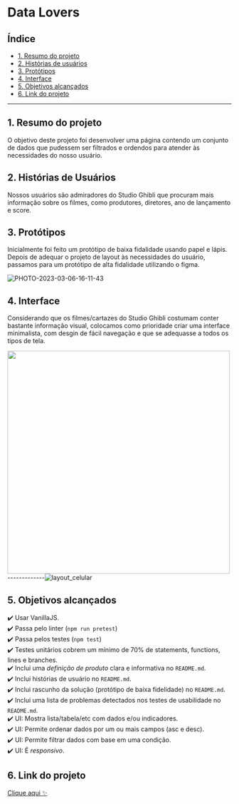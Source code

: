 # Data Lovers

## Índice

* [1. Resumo do projeto](#1-resumo-do-projeto)
* [2. Histórias de usuários](#2-histórias-de-usuários)
* [3. Protótipos](#3-protótipos)
* [4. Interface](#4-interface)
* [5. Objetivos alcançados](#5-objetivos-alcançados)
* [6. Link do projeto](#6-link-do-projeto)

***

## 1. Resumo do projeto

O objetivo deste projeto foi desenvolver uma página contendo um conjunto de dados que pudessem ser filtrados e ordendos para atender às necessidades do nosso usuário.


## 2. Histórias de Usuários

Nossos usuários são admiradores do Studio Ghibli que procuram mais informação sobre os filmes, como produtores, diretores, ano de lançamento e score.


## 3. Protótipos

Inicialmente foi feito um protótipo de baixa fidalidade usando papel e lápis. Depois de adequar o projeto de layout às necessidades do usuário, passamos para um protótipo de alta fidalidade utilizando o figma.

![PHOTO-2023-03-06-16-11-43](https://user-images.githubusercontent.com/107154514/223208234-0a9db001-cbe9-4474-a880-37a959e0dc3f.jpg)


## 4. Interface

Considerando que os filmes/cartazes do Studio Ghibli costumam conter bastante informação visual, colocamos como prioridade criar uma interface minimalista, com desgin de fácil navegação e que se adequasse a todos os tipos de tela. 

<img src="https://user-images.githubusercontent.com/107154514/223210908-bee84f59-cc92-475e-8b04-7f0e73fb9ca8.jpg" width="500px">-------------![layout_celular](https://user-images.githubusercontent.com/107154514/223522542-3c7a2023-8b40-413d-98e3-642bd025d69e.jpg)


## 5. Objetivos alcançados

✔️ Usar VanillaJS. <br>
✔️ Passa pelo linter (`npm run pretest`) <br>
✔️ Passa pelos testes (`npm test`)<br>
✔️ Testes unitários cobrem um mínimo de 70% de statements, functions, lines e
  branches.<br>
✔️ Inclui uma _definição de produto_ clara e informativa no `README.md`.<br>
✔️ Inclui histórias de usuário no `README.md`.<br>
✔️ Inclui rascunho da solução (protótipo de baixa fidelidade) no `README.md`.<br>
✔️ Inclui uma lista de problemas detectados nos testes de usabilidade no
  `README.md`.<br>
✔️ UI: Mostra lista/tabela/etc com dados e/ou indicadores.<br>
✔️ UI: Permite ordenar dados por um ou mais campos (asc e desc).<br>
✔️ UI: Permite filtrar dados com base em uma condição.<br>
✔️ UI: É _responsivo_.<br>


## 6. Link do projeto

 <a href="https://stellazen.github.io/SAP009-data-lovers/src/">Clique aqui ✨</a>

